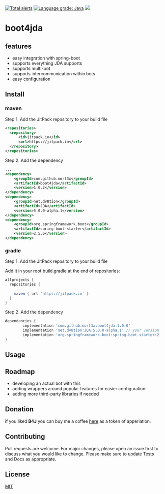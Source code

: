 [![Total alerts](https://img.shields.io/lgtm/alerts/g/nort3x/boot4jda.svg?logo=lgtm&logoWidth=18)](https://lgtm.com/projects/g/nort3x/boot4jda/alerts/)
[![Language grade: Java](https://img.shields.io/lgtm/grade/java/g/nort3x/boot4jda.svg?logo=lgtm&logoWidth=18)](https://lgtm.com/projects/g/nort3x/boot4jda/context:java)
[![](https://jitpack.io/v/nort3x/boot4jda.svg)](https://jitpack.io/#nort3x/boot4jda)
# boot4jda

## features
+ easy integration with spring-boot
+ supports everything JDA supports
+ supports multi-bot
+ supports intercommunication within bots
+ easy configuration

## Install


### maven

Step 1. Add the JitPack repository to your build file
```xml
<repositories>
  <repository>
      <id>jitpack.io</id>
      <url>https://jitpack.io</url>
  </repository>
</repositories>
```
Step 2. Add the dependency
```xml
...
<dependency>
    <groupId>com.github.nort3x</groupId>
    <artifactId>boot4jda</artifactId>
    <version>1.0.2</version>
</dependency>
<dependency>
    <groupId>net.dv8tion</groupId>
    <artifactId>JDA</artifactId>
    <version>5.0.0-alpha.1</version>
</dependency>
<dependency>
    <groupId>org.springframework.boot</groupId>
    <artifactId>spring-boot-starter</artifactId>
    <version>2.5.6</version>
</dependency>
```


### gradle

Step 1. Add the JitPack repository to your build file

Add it in your root build.gradle at the end of repositories:
```gradle
allprojects {
  repositories {
    ...
    maven { url 'https://jitpack.io' }
  }
}
```
Step 2. Add the dependency
```gradle
dependencies {
        implementation 'com.github.nort3x:boot4jda:1.0.0'
        implementation 'net.dv8tion:JDA:5.0.0-alpha.1' // your version
        implementation 'org.springframework.boot:spring-boot-starter:2.5.6' // your version
}
```

## Usage

## Roadmap
+ developing an actual bot with this
+ adding wrappers around popular features for easier configuration
+ adding more third-party libraries if needed

## Donation
if you liked **B4J** you can buy me a coffee [here](https://github.com/nort3x/nort3x/tree/main/donate) as a token of apperiation.

## Contributing
Pull requests are welcome. For major changes, please open an issue first to discuss what you would like to change.
Please make sure to update Tests and Docs as appropriate.

## License
[MIT](https://choosealicense.com/licenses/mit/)